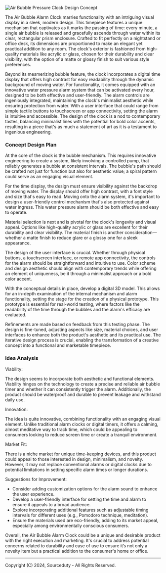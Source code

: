 ![Air Bubble Pressure Clock Design Concept](https://github.com/sourceduty/Air_Bubble_Clock/assets/123030236/b18a54e7-5def-4c5f-ab3e-cd233f33c56f)

The Air Bubble Alarm Clock marries functionality with an intriguing visual display in a sleek, modern design. This timepiece features a unique mechanism that captivates as it marks the passing of time: every minute, a single air bubble is released and gracefully ascends through water within its clear, rectangular prism enclosure. Crafted to fit perfectly on a nightstand or office desk, its dimensions are proportioned to make an elegant yet practical addition to any room. The clock's exterior is fashioned from high-quality materials like acrylic or glass, chosen for their durability and clear visibility, with the option of a matte or glossy finish to suit various style preferences.

Beyond its mesmerizing bubble feature, the clock incorporates a digital time display that offers high contrast for easy readability through the dynamic background of moving water. For functionality, it comes equipped with an innovative water pressure alarm system that can be activated every hour, designed to be both effective and user-friendly. The alarm controls are ingeniously integrated, maintaining the clock's minimalist aesthetic while ensuring protection from water. With a user interface that could range from simple tactile buttons to touchscreen or app connectivity, setting the alarm is intuitive and accessible. The design of the clock is a nod to contemporary tastes, balancing minimalist lines with the potential for bold color accents, resulting in a piece that's as much a statement of art as it is a testament to ingenious engineering.

###  Concept Design Plan

At the core of the clock is the bubble mechanism. This requires innovative engineering to create a system, likely involving a controlled pump, that reliably generates a bubble at consistent intervals. The bubble's path should be crafted not just for function but also for aesthetic value; a spiral pattern could serve as an engaging visual element.

For the time display, the design must ensure visibility against the backdrop of moving water. The display should offer high contrast, with a font style and size that's easy to read. Moving onto the alarm system, it's important to design a user-friendly control mechanism that's also protected against water ingress. This water pressure alarm should be both effective and easy to operate.

Material selection is next and is pivotal for the clock's longevity and visual appeal. Options like high-quality acrylic or glass are excellent for their durability and clear visibility. The material finish is another consideration—whether a matte finish to reduce glare or a glossy one for a sleek appearance.

The design of the user interface is crucial. Whether through physical buttons, a touchscreen interface, or remote app connectivity, the controls for the alarm should be straightforward and intuitive to use. Color scheme and design aesthetic should align with contemporary trends while offering an element of uniqueness, be it through a minimalist approach or a bold color accent.

With the conceptual details in place, develop a digital 3D model. This allows for an in-depth examination of the internal mechanism and alarm functionality, setting the stage for the creation of a physical prototype. This prototype is essential for real-world testing, where factors like the readability of the time through the bubbles and the alarm's efficacy are evaluated.

Refinements are made based on feedback from this testing phase. The design is fine-tuned, adjusting aspects like size, material choices, and user interfaces to enhance both the product's aesthetic and its practical use. The iterative design process is crucial, enabling the transformation of a creative concept into a functional and marketable timepiece.

### Idea Analysis

Viability:

The design seems to incorporate both aesthetic and functional elements. Viability hinges on the technology to create a precise and reliable air bubble timer and whether it can consistently trigger the alarm. Additionally, the product should be waterproof and durable to prevent leakage and withstand daily use.

Innovation:

The idea is quite innovative, combining functionality with an engaging visual element. Unlike traditional alarm clocks or digital timers, it offers a calming, almost meditative way to track time, which could be appealing to consumers looking to reduce screen time or create a tranquil environment.

Market Fit:

There is a niche market for unique time-keeping devices, and this product could appeal to those interested in design, minimalism, and novelty. However, it may not replace conventional alarms or digital clocks due to potential limitations in setting specific alarm times or longer durations.

Suggestions for Improvement:

- Consider adding customization options for the alarm sound to enhance the user experience.
- Develop a user-friendly interface for setting the time and alarm to ensure it appeals to a broad audience.
- Explore incorporating additional features such as adjustable timing intervals for different uses (e.g., Pomodoro technique, meditation).
- Ensure the materials used are eco-friendly, adding to its market appeal, especially among environmentally conscious consumers.

Overall, the Air Bubble Alarm Clock could be a unique and desirable product with the right execution and marketing. It's crucial to address potential concerns related to durability and ease of use to ensure it’s not only a novelty item but a practical addition to the consumer's home or office.

***
Copyright (C) 2024, Sourceduty - All Rights Reserved.
